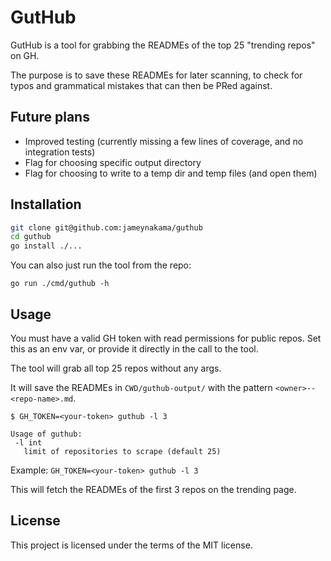 # GutHub

GutHub is a tool for grabbing the READMEs of the top 25 "trending repos" on GH.

The purpose is to save these READMEs for later scanning, to check for typos and
grammatical mistakes that can then be PRed against.

## Future plans

- Improved testing (currently missing a few lines of coverage, and no
  integration tests)
- Flag for choosing specific output directory
- Flag for choosing to write to a temp dir and temp files (and open them)

## Installation

```bash
git clone git@github.com:jameynakama/guthub
cd guthub
go install ./...
```

You can also just run the tool from the repo:

`go run ./cmd/guthub -h`

## Usage

You must have a valid GH token with read permissions for public repos. Set this
as an env var, or provide it directly in the call to the tool.

The tool will grab all top 25 repos without any args.

It will save the READMEs in `CWD/guthub-output/` with the pattern
`<owner>--<repo-name>.md`.

`$ GH_TOKEN=<your-token> guthub -l 3`

```text
Usage of guthub:
 -l int
   limit of repositories to scrape (default 25)
```

Example: `GH_TOKEN=<your-token> guthub -l 3`

This will fetch the READMEs of the first 3 repos on the trending page.

## License

This project is licensed under the terms of the MIT license.

